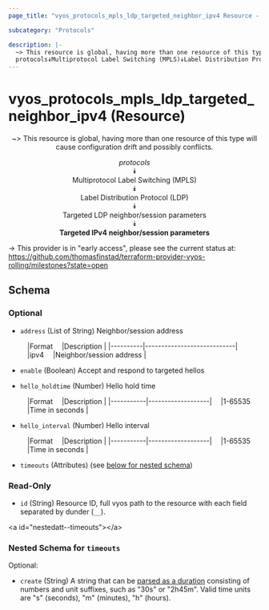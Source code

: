 ```yaml
---
page_title: "vyos_protocols_mpls_ldp_targeted_neighbor_ipv4 Resource - vyos"

subcategory: "Protocols"

description: |- 
  ~> This resource is global, having more than one resource of this type will cause configuration drift and possibly conflicts.
  protocols⯯Multiprotocol Label Switching (MPLS)⯯Label Distribution Protocol (LDP)⯯Targeted LDP neighbor/session parameters⯯Targeted IPv4 neighbor/session parameters
---
```


# vyos_protocols_mpls_ldp_targeted_neighbor_ipv4 (Resource)
<center>

~> This resource is global, having more than one resource of this type will cause configuration drift and possibly conflicts.

*protocols*  
⯯  
Multiprotocol Label Switching (MPLS)  
⯯  
Label Distribution Protocol (LDP)  
⯯  
Targeted LDP neighbor/session parameters  
⯯  
**Targeted IPv4 neighbor/session parameters**


</center>

-> This provider is in "early access", please see the current status at: https://github.com/thomasfinstad/terraform-provider-vyos-rolling/milestones?state=open

## Schema

### Optional

- `address` (List of String) Neighbor/session address

    &emsp;|Format  &emsp;|Description               |
    |----------|----------------------------|
    &emsp;|ipv4    &emsp;|Neighbor/session address  |
- `enable` (Boolean) Accept and respond to targeted hellos
- `hello_holdtime` (Number) Hello hold time

    &emsp;|Format   &emsp;|Description      |
    |-----------|-------------------|
    &emsp;|1-65535  &emsp;|Time in seconds  |
- `hello_interval` (Number) Hello interval

    &emsp;|Format   &emsp;|Description      |
    |-----------|-------------------|
    &emsp;|1-65535  &emsp;|Time in seconds  |
- `timeouts` (Attributes) (see [below for nested schema](#nestedatt--timeouts))

### Read-Only

- `id` (String) Resource ID, full vyos path to the resource with each field separated by dunder (`__`).

&lt;a id=&#34;nestedatt--timeouts&#34;&gt;&lt;/a&gt;
### Nested Schema for `timeouts`

Optional:

- `create` (String) A string that can be [parsed as a duration](https://pkg.go.dev/time#ParseDuration) consisting of numbers and unit suffixes, such as &#34;30s&#34; or &#34;2h45m&#34;. Valid time units are &#34;s&#34; (seconds), &#34;m&#34; (minutes), &#34;h&#34; (hours).  
